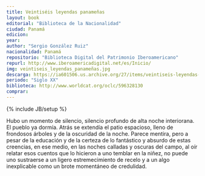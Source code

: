 ```yaml
---
title: Veintiséis leyendas panameñas
layout: book
editorial: "Biblioteca de la Nacionalidad"
ciudad: Panamá
edicion: 
year: 
author: "Sergio González Ruiz"
nacionalidad: Panamá
repositorio: "Biblioteca Digital del Patrimonio Iberoamericano"
repurl: http://www.iberoamericadigital.net/es/Inicio/
img: veintiseis_leyendas_panameñas.jpg
descarga: https://ia601506.us.archive.org/27/items/veintiseis-leyendas-panamenas-sergio-gonzalez-ruiz/Veintis%C3%A9is%20leyendas%20paname%C3%B1as%20-%20Sergio%20Gonz%C3%A1lez%20Ruiz.pdf
periodo: "Siglo XX"
biblioteca: http://www.worldcat.org/oclc/596328130
comprar: 
---
```

{% include JB/setup %}

Hubo un momento de silencio, silencio profundo de alta noche interiorana. El pueblo ya dormía. Atrás se extendía el patio espacioso, lleno de frondosos árboles y de la oscuridad de la noche. Parece mentira, pero a pesar de la educación y de la certeza de lo fantástico y absurdo de estas creencias, en ese medio, en las noches calladas y oscuras del campo, al oír relatar esos cuentos que lo hicieron a uno temblar en la niñez, no puede uno sustraerse a un ligero estremecimiento de recelo y a un algo inexplicable como un brote momentáneo de credulidad.
